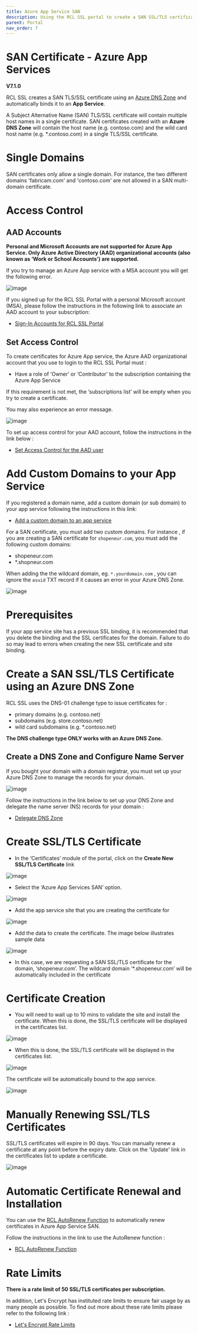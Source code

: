 ```yaml
---
title: Azure App Service SAN
description: Using the RCL SSL portal to create a SAN SSL/TLS certificate for Azure App Services
parent: Portal
nav_order: 7
---
```


# SAN Certificate - Azure App Services
**V7.1.0**

RCL SSL creates a SAN TLS/SSL certificate using an [Azure DNS Zone](https://docs.microsoft.com/en-us/azure/dns/dns-zones-records) and automatically binds it to an **App Service**.

A Subject Alternative Name (SAN) TLS/SSL certificate will contain multiple host names  in a single certificate. SAN certificates created with an **Azure DNS Zone** will contain the host name (e.g. contoso.com) and the wild card host name (e.g. *.contoso.com) in a single TLS/SSL certificate.

# Single Domains

SAN certificates only allow a single domain. For instance, the two different domains 'fabricam.com' and 'contoso.com' are not allowed in a SAN multi-domain certificate.

# Access Control

## AAD Accounts

**Personal and Microsoft Accounts are not supported for Azure App Service. Only Azure Active Directory (AAD) organizational accounts (also known as ‘Work or School Accounts’) are supported.**

If you try to manage an Azure App service with a MSA account you will get the following error.

![image](../images/portal/arm-consent-error.PNG)

If you signed up for the RCL SSL Portal with a personal Microsoft account (MSA), please follow the instructions in the following link to associate an AAD account to your subscription:

- [Sign-In Accounts for RCL SSL Portal](../authorization/sign-in-accounts)

## Set Access Control

To create certificates for Azure App service, the Azure AAD organizational account that you use to login to the RCL SSL Portal must :

- Have a role of ‘Owner’ or ‘Contributor’ to the subscription containing the Azure App Service

If this requirement is not  met, the ‘subscriptions list’ will be empty when you try to create a certificate.

You may also experience an error message.

![image](../images/portal/access-control-errormsg.png)

To set up access control for your AAD account, follow the instructions in the link below :

- [Set Access Control for the AAD user](../authorization/access-control-user)

# Add Custom Domains to your App Service

If you registered a domain name, add a custom domain (or sub domain) to your app service following the instructions in this link:

- [Add a custom domain to an app service](https://docs.microsoft.com/en-us/azure/app-service/app-service-web-tutorial-custom-domain)

For a SAN certificate, you must add two custom domains. For instance , if you are creating a SAN certificate for ``shopeneur.com``, you must add the following custom domains:

- shopeneur.com
- *.shopneur.com

When adding the the wildcard domain, eg. ``*.yourdomain.com`` , you can ignore the ``asuid`` TXT record if it causes an error in your Azure DNS Zone.

![image](../images/portal/azure-appservice-san-custom-domains.png)


# Prerequisites

If your app service site has a previous SSL binding, it is recommended that you delete the binding and the SSL certificates for the domain. Failure to do so may lead to errors when creating the new SSL certificate and site binding.

# Create a SAN SSL/TLS Certificate using an Azure DNS Zone

RCL SSL uses the DNS-01 challenge type to issue certificates for :

- primary domains (e.g. contoso.net)
- subdomains (e.g. store.contoso.net)
- wild card subdomains (e.g. *.contoso.net)

**The DNS challenge type ONLY works with an Azure DNS Zone.**

## Create a DNS Zone and Configure Name Server

If you bought your domain with a domain registrar, you must set up your Azure DNS Zone to manage the records for your domain.

![image](../images/portal/dns-zone-setup.png)

Follow the instructions in the link below to set up your DNS Zone and delegate the name server (NS) records for your domain :

- [Delegate DNS Zone](https://docs.microsoft.com/bs-latn-ba/azure/dns/dns-delegate-domain-azure-dns)

# Create SSL/TLS Certificate

- In the ‘Certificates’ module of the portal, click on the **Create New SSL/TLS Certificate** link

![image](../images/portal/azure-appservice-san-create1.png)

- Select the ‘Azure App Services SAN’ option.

![image](../images/portal/azure-appservice-san-create2.png)

- Add the app service site that you are creating the certificate for

![image](../images/portal/azure-appservice-san-create3.png)

- Add the data to create the certificate. The image below illustrates sample data

![image](../images/portal/azure-appservice-san-create4.png)

- In this case, we are requesting a SAN SSL/TLS certificate for the domain, ‘shopeneur.com’. The wildcard domain ‘*.shopeneur.com’ will be automatically included in the certificate

# Certificate Creation

- You will need to wait up to 10 mins to validate the site and install the certificate. When this is done, the SSL/TLS certificate will be displayed in the certificates list.

![image](../images/portal/certificate-ordered.PNG)

- When this is done, the SSL/TLS certificate will be displayed in the certificates list.

![image](../images/portal/azure-appservice-san-create5.png)

The certificate will be automatically bound to the app service.

![image](../images/portal/azure-appservice-san-create6.png)

# Manually Renewing SSL/TLS Certificates

SSL/TLS certificates will expire in 90 days. You can manually renew a certificate at any point before the expiry date. Click on the 'Update' link in the certificates list to update a certificate.

![image](../images/portal/azure-dns-update.PNG)

# Automatic Certificate Renewal and Installation

You can use the [RCL AutoRenew Function](../autorenew/autorenew) to automatically renew certificates in Azure App Service SAN.

Follow the instructions in the link to use the AutoRenew function :

- [RCL AutoRenew Function](../autorenew/autorenew)

# Rate Limits

**There is a rate limit of 50 SSL/TLS certificates per subscription.**

In addition, Let's Encrypt has instituted rate limits to ensure fair usage by as many people as possible. To find out more about these rate limits please refer to the following link :

- [Let's Encrypt Rate Limits](https://letsencrypt.org/docs/rate-limits/)